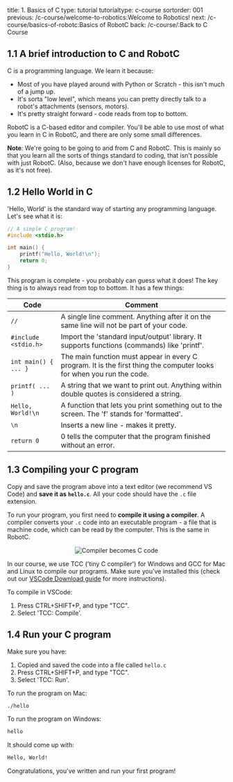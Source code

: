 title: 1. Basics of C
type: tutorial
tutorialtype: c-course
sortorder: 001
previous: /c-course/welcome-to-robotics:Welcome to Robotics!
next: /c-course/basics-of-robotc:Basics of RobotC
back: /c-course/:Back to C Course

## 1.1 A brief introduction to C and RobotC
C is a programming language. We learn it because:

 - Most of you have played around with Python or Scratch - this isn't much of a jump up.
 - It's sorta "low level", which means you can pretty directly talk to a robot's attachments (sensors, motors). 
 - It's pretty straight forward - code reads from top to bottom.

RobotC is a C-based editor and compiler. You'll be able to use most of what you learn in C in RobotC, and there are only some small differences.

**Note**: We're going to be going to and from C and RobotC. This is mainly so that you learn all the sorts of things standard to coding, that isn't possible with just RobotC. (Also, because we don't have enough licenses for RobotC, as it's not free).

## 1.2 Hello World in C
'Hello, World' is the standard way of starting any programming language. Let's see what it is:
```cpp
// A simple C program!
#include <stdio.h>

int main() {
    printf("Hello, World!\n");
    return 0;
}
```

This program is complete - you probably can guess what it does! The key thing is to always read from top to bottom. It has a few things:

| Code | Comment |
|------|---------|
| `//` | A single line comment. Anything after it on the same line will not be part of your code. |
| `#include <stdio.h>` | Import the 'standard input/output' library. It supports functions (commands) like 'printf'. |
| `int main() { ... }` | The main function must appear in every C program. It is the first thing the computer looks for when you run the code. |
| `printf( ... )` | A string that we want to print out. Anything within double quotes is considered a string. |
| `Hello, World!\n` | A function that lets you print something out to the screen. The 'f' stands for 'formatted'. |
| `\n` | Inserts a new line - makes it pretty. |
| `return 0` | 0 tells the computer that the program finished without an error. |

## 1.3 Compiling your C program
Copy and save the program above into a text editor (we recommend VS Code) and **save it as `hello.c`**. All your code should have the `.c` file extension.

To run your program, you first need to **compile it using a compiler**. A compiler converts your `.c` code into an executable program - a file that is machine code, which can be read by the computer. This is the same in RobotC.

<p style="text-align:center">
<img alt="Compiler becomes C code" src="{attach}compiler.png" style="max-width:400px;">
</p>

In our course, we use TCC ('tiny C compiler') for Windows and GCC for Mac and Linux to compile our programs. Make sure you've installed this (check out our [VSCode Download guide](/c-course/downloading-vscode/) for more instructions).

To compile in VSCode:

1. Press CTRL+SHIFT+P, and type "TCC". 
2. Select 'TCC: Compile'.

## 1.4 Run your C program
Make sure you have:

1. Copied and saved the code into a file called `hello.c`
2. Press CTRL+SHIFT+P, and type "TCC". 
3. Select 'TCC: Run'.

To run the program on Mac:
```bash
./hello
```
To run the program on Windows:
```bash
hello
```
It should come up with:
```bash
Hello, World!
```
Congratulations, you've written and run your first program!
